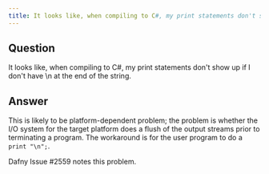 ```yaml
---
title: It looks like, when compiling to C#, my print statements don't show up if I don't have \n at the end of the string.
---
```


## Question

It looks like, when compiling to C#, my print statements don't show up if I don't have \n at the end of the string.

## Answer

This is likely to be platform-dependent problem; the problem is whether the I/O system for the target platform does a flush of the output streams prior to terminating a program. The workaround is for the user program to do a `print "\n";`.

Dafny Issue #2559 notes this problem.
